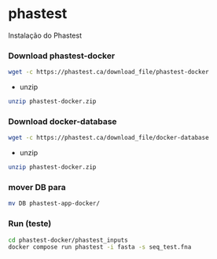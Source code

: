 # phastest
Instalação do Phastest


### Download phastest-docker
```bash
wget -c https://phastest.ca/download_file/phastest-docker
```
* unzip
```bash
unzip phastest-docker.zip 
```

### Download docker-database
```bash
wget -c https://phastest.ca/download_file/docker-database
```

* unzip
```bash
unzip phastest-docker.zip 
```

### mover DB para 
```bash
mv DB phastest-app-docker/
```

### Run (teste)
```bash
cd phastest-docker/phastest_inputs
docker compose run phastest -i fasta -s seq_test.fna
```
